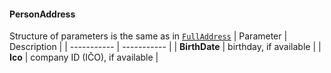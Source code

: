 #### PersonAddress
Structure of parameters is the same as in [`FullAddress`](#FullAddress)
| Parameter | Description |
| ----------- | ----------- |
| **BirthDate** | birthday, if available |
| **Ico** | company ID (IČO), if available |